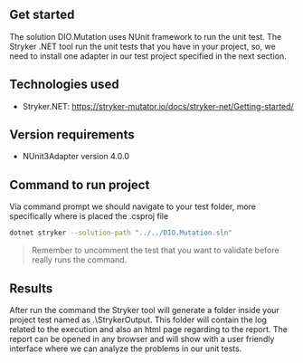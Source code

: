 ## Get started 

The solution DIO.Mutation uses NUnit framework to run the unit test.
The Stryker .NET tool run the unit tests that you have in your project, so, we need to install one adapter in our test project specified in the next section.

## Technologies used

* Stryker.NET: https://stryker-mutator.io/docs/stryker-net/Getting-started/

## Version requirements
 
* NUnit3Adapter version 4.0.0

## Command to run project

Via command prompt we should navigate to your test folder, more specifically where is placed the .csproj file

```bash
dotnet stryker --solution-path "../../DIO.Mutation.sln"
```

> Remember to uncomment the test that you want to validate before really runs the command.

## Results

After run the command the Stryker tool will generate a folder inside your project test named as .\StrykerOutput.
This folder will contain the log related to the execution and also an html page regarding to the report.
The report can be opened in any browser and will show with a user friendly interface where we can analyze the problems in our unit tests.